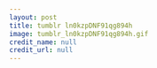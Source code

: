 ```yaml
---
layout: post
title: tumblr ln0kzpDNF91qg894h
image: tumblr_ln0kzpDNF91qg894h.gif
credit_name: null 
credit_url: null
---
```


